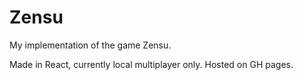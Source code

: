 # Zensu

My implementation of the game Zensu.

Made in React, currently local multiplayer only. Hosted on GH pages.
